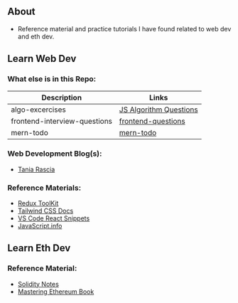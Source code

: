 ## About

- Reference material and practice tutorials I have found related to web dev and eth dev.

## Learn Web Dev

### What else is in this Repo:

| Description                  | Links                                                                                                                 |
| ---------------------------- | --------------------------------------------------------------------------------------------------------------------- |
| algo-excercises              | [JS Algorithm Questions](https://github.com/WebDevBernard/LearningResources/tree/main/js-ts/algo-exercises)           |
| frontend-interview-questions | [frontend-questions](https://github.com/WebDevBernard/LearningResources/tree/main/js-ts/frontend-interview-questions) |
| mern-todo                    | [mern-todo](https://github.com/WebDevBernard/LearningResources/tree/main/js-ts/mern-todo/)                            |

### Web Development Blog(s):

- [Tania Rascia](https://www.taniarascia.com/blog/)

### Reference Materials:

- [Redux ToolKit](https://redux-toolkit.js.org/usage/immer-reducers)
- [Tailwind CSS Docs](https://tailwindcss.com/docs/installation)
- [VS Code React Snippets](https://github.com/dsznajder/vscode-react-javascript-snippets/blob/HEAD/docs/Snippets.md)
- [JavaScript.info](https://javascript.info/)

## Learn Eth Dev

### Reference Material:

- [Solidity Notes](https://0xpranay.github.io/solidity-notes/)<br />
- [Mastering Ethereum Book](https://cypherpunks-core.github.io/ethereumbook/01what-is.html)<br />
